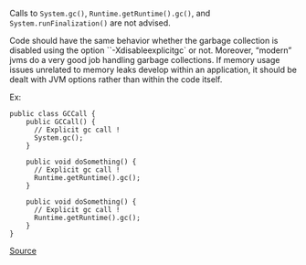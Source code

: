 Calls to ```System.gc()```, ```Runtime.getRuntime().gc()```, and ```System.runFinalization()``` are not advised.

Code should have the same behavior whether the garbage collection is disabled using the option ``-Xdisableexplicitgc` or not. Moreover, “modern” jvms do a very good job handling garbage collections. If memory usage issues unrelated to memory leaks develop within an application, it should be dealt with JVM options rather than within the code itself.

Ex:

```
public class GCCall {
    public GCCall() {
      // Explicit gc call !
      System.gc();
    }

    public void doSomething() {
      // Explicit gc call !
      Runtime.getRuntime().gc();
    }

    public void doSomething() {
      // Explicit gc call !
      Runtime.getRuntime().gc();
    }
}
```

[Source](http://pmd.sourceforge.net/pmd-5.3.2/pmd-java/rules/java/controversial.html#DoNotCallGarbageCollectionExplicitly)
